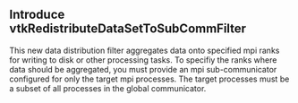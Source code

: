 ## Introduce vtkRedistributeDataSetToSubCommFilter

This new data distribution filter aggregates data onto specified mpi ranks
for writing to disk or other processing tasks. To specifiy the ranks where
data should be aggregated, you must provide an mpi sub-communicator
configured for only the target mpi processes. The target processes must
be a subset of all processes in the global communicator.
